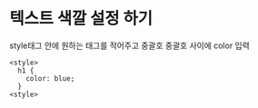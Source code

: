 # 텍스트 색깔 설정 하기

style태그 안에 원하는 태그를 적어주고
중괄호
중괄호 사이에 color 입력

```
<style>
  h1 {
    color: blue;
  }
<style>
```
